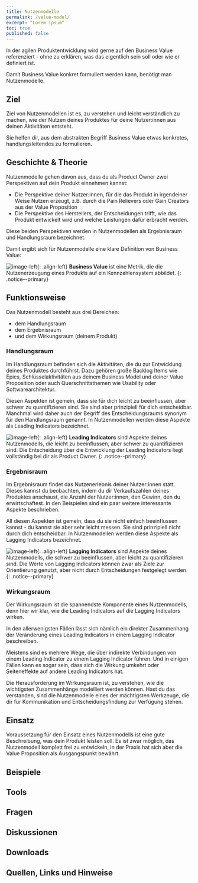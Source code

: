 ```yaml
---
title: Nutzenmodelle
permalink: /value-model/
excerpt: “Lorem ipsum”
toc: true
published: false
---
```


In der agilen Produktentwicklung wird gerne auf den Business Value referenziert - ohne zu erklären, was das eigentlich sein soll oder wie er definiert ist.

Damit Business Value konkret formuliert werden kann, benötigt man Nutzenmodelle.

## Ziel

Ziel von Nutzenmodellen ist es, zu verstehen und leicht verständlich zu machen, wie der Nutzen deines Produktes für deine Nutzer:innen aus deinen Aktivitäten entsteht.

Sie helfen dir, aus dem abstrakten Begriff Business Value etwas konkretes, handlungsleitendes zu formulieren.

## Geschichte & Theorie

Nutzenmodelle gehen davon aus, dass du als Product Owner zwei Perspektiven auf dein Produkt einnehmen kannst:
- Die Perspektive deiner Nutzer:innen, für die das Produkt in irgendeiner Weise Nutzen erzeugt, z.B. durch die Pain Relievers oder Gain Creators aus der Value Proposition
- Die Perspektive des Herstellers, der Entscheidungen trifft, wie das Produkt entwickelt wird und welche Leistungen dafür erbracht werden.

Diese beiden Perspektiven werden in Nutzenmodellen als Ergebnisraum und Handlungsraum bezeichnet.

Damit ergibt sich für Nutzenmodelle eine klare Definition von Business Value:

![image-left]({{site.baseurl}}/assets/images/read-light-idea.png){: .align-left}
**Business Value** ist eine Metrik, die die Nutzenerzeugung eines Produkts auf ein Kennzahlensystem abbildet.
{: .notice--primary}

## Funktionsweise

Das Nutzenmodell besteht aus drei Bereichen:

- dem Handlungsraum
- dem Ergebnisraum
- und dem Wirkungsraum (deinem Produkt)

### Handlungsraum

Im Handlungsraum befinden sich die Aktivitäten, die du zur Entwicklung deines Produktes durchführst.
Dazu gehören große Backlog Items wie Epics, Schlüsselaktivitäten aus deinem Business Model und deiner Value Proposition oder auch Querschnittsthemen wie Usability oder Softwarearchitektur.

Diesen Aspekten ist gemein, dass sie für dich leicht zu beeinflussen, aber schwer zu quantifizieren sind.
Sie sind aber prinzipiell für dich entscheidbar.
Manchmal wird daher auch der Begriff des Entscheidungsraums synonym für den Handlungsraum genannt.
In Nutzenmodellen werden diese Aspekte als Leading Indicators bezeichnet.

![image-left]({{site.baseurl}}/assets/images/read-light-idea.png){: .align-left}
**Leading Indicators** sind Aspekte deines Nutzenmodells, die leicht zu beeinflussen, aber schwer zu quantifizieren sind.
Die Entscheidung über die Entwicklung der Leading Indicators liegt vollständig bei dir als Product Owner.
{: .notice--primary}

### Ergebnisraum

Im Ergebnisraum findet das Nutzenerlebnis deiner Nutzer:innen statt.
Dieses kannst du beobachten, indem du dir Verkaufszahlen deines Produktes anschaust, die Anzahl der Nutzer:innen, den Gewinn, den du erwirtschaftest.
In den Beispielen sind ein paar weitere interessante Aspekte beschrieben.

All diesen Aspekten ist gemein, dass du sie nicht einfach beeinflussen kannst - du kannst sie aber sehr leicht messen.
Sie sind prinzipiell nicht durch dich entscheidbar.
In Nutzenmodellen werden diese Aspekte als Lagging Indicators bezeichnet.

![image-left]({{site.baseurl}}/assets/images/read-light-idea.png){: .align-left}
**Lagging Indicators** sind Aspekte deines Nutzenmodells, die schwer zu beeinflussen, aber leicht zu quantifizieren sind.
Die Werte von Lagging Indicators können zwar als Ziele zur Orientierung genutzt, aber nicht durch Entscheidungen festgelegt werden.
{: .notice--primary}

### Wirkungsraum

Der Wirkungsraum ist die spannendste Komponente eines Nutzenmodells, denn hier wir klar, wie die Leading Indicators auf die Lagging Indicators wirken.

In den allerwenigsten Fällen lässt sich nämlich ein direkter Zusammenhang der Veränderung eines Leading Indicators in einem Lagging Indicator beschreiben.

Meistens sind es mehrere Wege, die über indirekte Verbindungen von einem Leading Indicator zu einem Lagging Indicator führen.
Und in einigen Fällen kann es sogar sein, dass sich die Wirkung umkehrt oder Seiteneffekte auf andere Leading Indicators hat.

Die Herausforderung im Wirkungsraum ist, zu verstehen, wie die wichtigsten Zusammenhänge modelliert werden können.
Hast du das verstanden, sind die Nutzenmodelle eines der mächtigsten Werkzeuge, die dir für Kommunikation und Entscheidungsfindung zur Verfügung stehen.

## Einsatz

Voraussetzung für den Einsatz eines Nutzenmodells ist eine gute Beschreibung, was dein Produkt leisten soll.
Es ist zwar möglich, das Nutzenmodell komplett frei zu entwickeln, in der Praxis hat sich aber die Value Proposition als Ausgangspunkt bewährt.

## Beispiele

## Tools

## Fragen

## Diskussionen

## Downloads

## Quellen, Links und Hinweise
